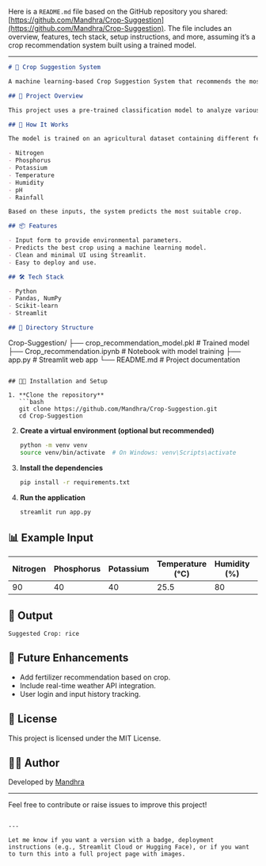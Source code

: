 Here is a `README.md` file based on the GitHub repository you shared: [https://github.com/Mandhra/Crop-Suggestion](https://github.com/Mandhra/Crop-Suggestion). The file includes an overview, features, tech stack, setup instructions, and more, assuming it’s a crop recommendation system built using a trained model.

---

```markdown
# 🌾 Crop Suggestion System

A machine learning-based Crop Suggestion System that recommends the most suitable crop to grow based on environmental conditions like Nitrogen, Phosphorous, Potassium, Temperature, Humidity, pH, and Rainfall.

## 🚀 Project Overview

This project uses a pre-trained classification model to analyze various soil and climate parameters and suggest the most appropriate crop for cultivation. It's useful for farmers, agricultural students, and researchers to make data-driven agricultural decisions.

## 🧠 How It Works

The model is trained on an agricultural dataset containing different features such as:

- Nitrogen
- Phosphorus
- Potassium
- Temperature
- Humidity
- pH
- Rainfall

Based on these inputs, the system predicts the most suitable crop.

## 📦 Features

- Input form to provide environmental parameters.
- Predicts the best crop using a machine learning model.
- Clean and minimal UI using Streamlit.
- Easy to deploy and use.

## 🛠 Tech Stack

- Python
- Pandas, NumPy
- Scikit-learn
- Streamlit

## 📁 Directory Structure

```

Crop-Suggestion/
├── crop\_recommendation\_model.pkl   # Trained model
├── Crop\_recommendation.ipynb       # Notebook with model training
├── app.py                          # Streamlit web app
└── README.md                       # Project documentation

````

## 🧑‍💻 Installation and Setup

1. **Clone the repository**
   ```bash
   git clone https://github.com/Mandhra/Crop-Suggestion.git
   cd Crop-Suggestion
````

2. **Create a virtual environment (optional but recommended)**

   ```bash
   python -m venv venv
   source venv/bin/activate  # On Windows: venv\Scripts\activate
   ```

3. **Install the dependencies**

   ```bash
   pip install -r requirements.txt
   ```

4. **Run the application**

   ```bash
   streamlit run app.py
   ```

## 📊 Example Input

| Nitrogen | Phosphorus | Potassium | Temperature (°C) | Humidity (%) | pH  | Rainfall (mm) |
| -------- | ---------- | --------- | ---------------- | ------------ | --- | ------------- |
| 90       | 40         | 40        | 25.5             | 80           | 6.5 | 200           |

## 🎯 Output

`Suggested Crop: rice`

## 📌 Future Enhancements

* Add fertilizer recommendation based on crop.
* Include real-time weather API integration.
* User login and input history tracking.

## 📃 License

This project is licensed under the MIT License.

## 🙋‍♂️ Author

Developed by [Mandhra](https://github.com/Mandhra)

---

Feel free to contribute or raise issues to improve this project!

```

---

Let me know if you want a version with a badge, deployment instructions (e.g., Streamlit Cloud or Hugging Face), or if you want to turn this into a full project page with images.
```
